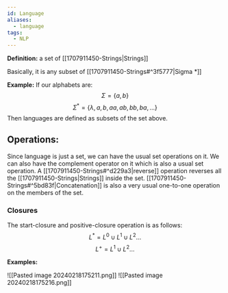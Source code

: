 ```yaml
---
id: Language
aliases:
  - language
tags:
  - NLP
---
```

**Definition:** a set of [[1707911450-Strings|Strings]] 

Basically, it is any subset of [[1707911450-Strings#^3f5777|Sigma *]]

**Example:**
If our alphabets are:
$$\Sigma = \{a, b\}$$
$$\Sigma^* = \{\lambda, a, b, aa, ab, bb, ba, \dots\}$$
Then languages are defined as subsets of the set above.
## Operations:
Since language is just a set, we can have the usual set operations on it. 
We can also have the complement operator on it which is also a usual set operation.
A [[1707911450-Strings#^d229a3|reverse]] operation reverses all the [[1707911450-Strings|Strings]] inside the set.
[[1707911450-Strings#^5bd83f|Concatenation]] is also a very usual one-to-one operation on the members of the set.

### Closures
The start-closure and positive-closure operation is as follows:
$$L^* = L^0 \cup L^1 \cup L^2 \dots$$
$$L^+ = L^1  \cup L^2 \dots$$

**Examples:**

![[Pasted image 20240218175211.png]]
![[Pasted image 20240218175216.png]]